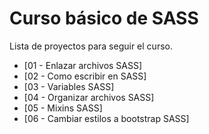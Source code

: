 # Curso básico de SASS
Lista de proyectos para seguir el curso.
- [01 - Enlazar archivos SASS]
- [02 - Como escribir en SASS]
- [03 - Variables SASS]
- [04 - Organizar archivos SASS]
- [05 - Mixins SASS]
- [06 - Cambiar estilos a bootstrap SASS]